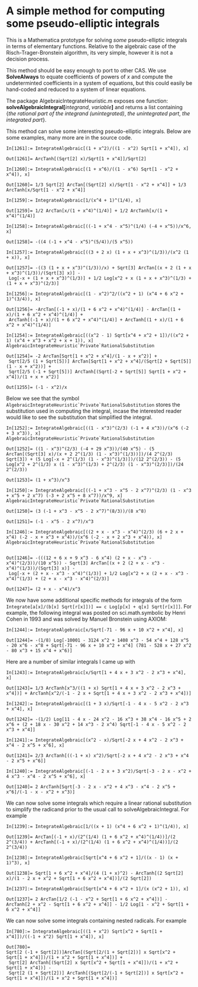 # A simple method for computing some pseudo-elliptic integrals

This is a Mathematica prototype for solving _some_ pseudo-elliptic integrals in terms of elementary functions. Relative to the algebraic case of the Risch-Trager-Bronstein algorithm, its very simple, however it is not a decision process. 

This method should be easy enough to port to other CAS. We use **SolveAlways** to equate coefficients of powers of _x_ and compute the undeterminted coefficients in a system of equations, but this could easily be hand-coded and reduced to a system of linear equations.

The package AlgebraicIntegrateHeuristic.m exposes one function: **solveAlgebraicIntegral[**_integrand_, _variable_**]** and returns a list containing {_the rational part of the integrand (unintegrated)_, _the unintegrated part_, _the integrated part_}. 

This method can solve some interesting pseudo-elliptic integrals. Below are some examples, many more are in the source code. 

```
In[1261]:= IntegrateAlgebraic[(1 + x^2)/((1 - x^2) Sqrt[1 + x^4]), x]

Out[1261]= ArcTanh[(Sqrt[2] x)/Sqrt[1 + x^4]]/Sqrt[2]
```

```
In[1260]:= IntegrateAlgebraic[(1 + x^6)/((1 - x^6) Sqrt[1 - x^2 + x^4]), x]

Out[1260]= 1/3 Sqrt[2] ArcTan[(Sqrt[2] x)/Sqrt[1 - x^2 + x^4]] + 1/3 ArcTanh[x/Sqrt[1 - x^2 + x^4]]
```

```
In[1259]:= IntegrateAlgebraic[1/(x^4 + 1)^(1/4), x]

Out[1259]= 1/2 ArcTan[x/(1 + x^4)^(1/4)] + 1/2 ArcTanh[x/(1 + x^4)^(1/4)]
```

```
In[1258]:= IntegrateAlgebraic[((-1 + x^4 - x^5)^(1/4) (-4 + x^5))/x^6, x]

Out[1258]= -((4 (-1 + x^4 - x^5)^(5/4))/(5 x^5))
```

```
In[1257]:= IntegrateAlgebraic[((3 + 2 x) (1 + x + x^3)^(1/3))/(x^2 (1 + x)), x]

Out[1257]= -((3 (1 + x + x^3)^(1/3))/x) + Sqrt[3] ArcTan[(x + 2 (1 + x + x^3)^(1/3))/(Sqrt[3] x)] - 
 Log[-x + (1 + x + x^3)^(1/3)] + 1/2 Log[x^2 + x (1 + x + x^3)^(1/3) + (1 + x + x^3)^(2/3)]
```

```
In[1256]:= IntegrateAlgebraic[(1 - x^2)^2/((x^2 + 1) (x^4 + 6 x^2 + 1)^(3/4)), x]

Out[1256]= -ArcTan[(-1 + x)/(1 + 6 x^2 + x^4)^(1/4)] - ArcTan[(1 + x)/(1 + 6 x^2 + x^4)^(1/4)] + 
 ArcTanh[(-1 + x)/(1 + 6 x^2 + x^4)^(1/4)] + ArcTanh[(1 + x)/(1 + 6 x^2 + x^4)^(1/4)]
```

```
In[1254]:= IntegrateAlgebraic[((x^2 - 1) Sqrt[x^4 + x^2 + 1])/((x^2 + 1) (x^4 + x^3 + x^2 + x + 1)), x]
AlgebraicIntegrateHeuristic`Private`RationalSubstitution

Out[1254]= -2 ArcTan[Sqrt[1 + x^2 + x^4]/(1 - x + x^2)] + 
 Sqrt[2/5 (1 + Sqrt[5])] ArcTan[Sqrt[1 + x^2 + x^4]/(Sqrt[2 + Sqrt[5]] (1 - x + x^2))] + 
 Sqrt[2/5 (-1 + Sqrt[5])] ArcTanh[(Sqrt[-2 + Sqrt[5]] Sqrt[1 + x^2 + x^4])/(1 + x + x^2)]

Out[1255]= (-1 - x^2)/x
```

Below we see that the symbol ```AlgebraicIntegrateHeuristic`Private`RationalSubstitution``` stores the substitution used in computing the integral, incase the interested reader would like to see the substitution that simplified the integral.

```
In[1252]:= IntegrateAlgebraic[((1 - x^3)^(2/3) (-1 + 4 x^3))/(x^6 (-2 + 3 x^3)), x]
AlgebraicIntegrateHeuristic`Private`RationalSubstitution

Out[1252]= ((1 - x^3)^(2/3) (-4 + 29 x^3))/(40 x^5) - (5 ArcTan[(Sqrt[3] x)/(x + 2 2^(1/3) (1 - x^3)^(1/3))])/(4 2^(2/3) Sqrt[3]) + (5 Log[-x + 2^(1/3) (1 - x^3)^(1/3)])/(12 2^(2/3)) - (5 Log[x^2 + 2^(1/3) x (1 - x^3)^(1/3) + 2^(2/3) (1 - x^3)^(2/3)])/(24 2^(2/3))

Out[1253]= (1 + x^3)/x^3
```

```
In[1250]:= IntegrateAlgebraic[((-1 + x^3 - x^5 - 2 x^7)^(2/3) (1 - x^3 + x^5 + 2 x^7) (-3 + 2 x^5 + 8 x^7))/x^9, x]
AlgebraicIntegrateHeuristic`Private`RationalSubstitution

Out[1250]= (3 (-1 + x^3 - x^5 - 2 x^7)^(8/3))/(8 x^8)

Out[1251]= (-1 - x^5 - 2 x^7)/x^3
```

```
In[1246]:= IntegrateAlgebraic[((2 + x - x^3 - x^4)^(2/3) (6 + 2 x + x^4) (-2 - x + x^3 + x^4))/(x^6 (-2 - x + 2 x^3 + x^4)), x]
AlgebraicIntegrateHeuristic`Private`RationalSubstitution


Out[1246]= -(((12 + 6 x + 9 x^3 - 6 x^4) (2 + x - x^3 - x^4)^(2/3))/(10 x^5)) - Sqrt[3] ArcTan[(x + 2 (2 + x - x^3 - x^4)^(1/3))/(Sqrt[3] x)] - 
 Log[-x + (2 + x - x^3 - x^4)^(1/3)] + 1/2 Log[x^2 + x (2 + x - x^3 - x^4)^(1/3) + (2 + x - x^3 - x^4)^(2/3)]

Out[1247]= (2 + x - x^4)/x^3
```

We now have some additional specific methods for integrals of the form ```Integrate[a[x]/(b[x] Sqrt[r[x]])] == c Log[p[x] + q[x] Sqrt[r[x]]]```. For example, the following integral was posted on sci.math.symbolic by Henri Cohen in 1993 and was solved by Manuel Bronstein using AXIOM: 

```
In[1244]:= IntegrateAlgebraic[x/Sqrt[-71 - 96 x + 10 x^2 + x^4], x]

Out[1244]= -(1/8) Log[-10001 - 3124 x^2 + 1408 x^3 - 54 x^4 + 128 x^5 - 20 x^6 - x^8 + Sqrt[-71 - 96 x + 10 x^2 + x^4] (781 - 528 x + 27 x^2 - 80 x^3 + 15 x^4 + x^6)]
```

Here are a number of similar integrals I came up with

```
In[1243]:= IntegrateAlgebraic[x/Sqrt[1 + 4 x + 3 x^2 - 2 x^3 + x^4], x]

Out[1243]= 1/3 ArcTanh[x^3/((1 + x) Sqrt[1 + 4 x + 3 x^2 - 2 x^3 + x^4])] + ArcTanh[x^2/(-1 - 2 x + Sqrt[1 + 4 x + 3 x^2 - 2 x^3 + x^4])]
```

```
In[1242]:= IntegrateAlgebraic[(1 + 3 x)/Sqrt[-1 - 4 x - 5 x^2 - 2 x^3 + x^4], x]

Out[1242]= -(1/2) Log[11 - 4 x - 24 x^2 - 16 x^3 + 38 x^4 - 16 x^5 + 2 x^6 + (2 + 18 x - 30 x^2 + 14 x^3 - 2 x^4) Sqrt[-1 - 4 x - 5 x^2 - 2 x^3 + x^4]]
```

```
In[1241]:= IntegrateAlgebraic[(x^2 - x)/Sqrt[-2 x + 4 x^2 - 2 x^3 + x^4 - 2 x^5 + x^6], x]

Out[1241]= 2/3 ArcTanh[((-1 + x) x^2)/Sqrt[-2 x + 4 x^2 - 2 x^3 + x^4 - 2 x^5 + x^6]]
```

```
In[1240]:= IntegrateAlgebraic[(-1 - 2 x + 3 x^2)/Sqrt[-3 - 2 x - x^2 + 4 x^3 - x^4 - 2 x^5 + x^6], x]

Out[1240]= 2 ArcTanh[Sqrt[-3 - 2 x - x^2 + 4 x^3 - x^4 - 2 x^5 + x^6]/(-1 - x - x^2 + x^3)]
```

We can now solve some integrals which require a linear rational substitution to simplify the radicand prior to the usual call to solveAlgebraicIntegral. For example 

```
In[1239]:= IntegrateAlgebraic[1/((x + 1) (x^4 + 6 x^2 + 1)^(1/4)), x]

Out[1239]= ArcTan[(-1 + x)/(2^(1/4) (1 + 6 x^2 + x^4)^(1/4))]/(2 2^(3/4)) + ArcTanh[(-1 + x)/(2^(1/4) (1 + 6 x^2 + x^4)^(1/4))]/(2 2^(3/4))
```

```
In[1238]:= IntegrateAlgebraic[Sqrt[x^4 + 6 x^2 + 1]/((x - 1) (x + 1)^3), x]

Out[1238]= Sqrt[1 + 6 x^2 + x^4]/(4 (1 + x)^2) - ArcTanh[(2 Sqrt[2] x)/(1 - 2 x + x^2 + Sqrt[1 + 6 x^2 + x^4])]/(2 Sqrt[2])
```

```
In[1237]:= IntegrateAlgebraic[Sqrt[x^4 + 6 x^2 + 1]/(x (x^2 + 1)), x]

Out[1237]= 2 ArcTan[1/2 (-1 - x^2 + Sqrt[1 + 6 x^2 + x^4])] - ArcTanh[2 + x^2 - Sqrt[1 + 6 x^2 + x^4]] - 1/2 Log[1 - x^2 + Sqrt[1 + 6 x^2 + x^4]]
```

We can now solve some integrals containing nested radicals. For example 

```
In[780]:= IntegrateAlgebraic[((1 + x^2) Sqrt[x^2 + Sqrt[1 + x^4]])/((-1 + x^2) Sqrt[1 + x^4]), x]

Out[780]= 
Sqrt[2 (-1 + Sqrt[2])]ArcTan[(Sqrt[2/(1 + Sqrt[2])] x Sqrt[x^2 + Sqrt[1 + x^4]])/(1 + x^2 + Sqrt[1 + x^4])] + 
 Sqrt[2] ArcTanh[(Sqrt[2] x Sqrt[x^2 + Sqrt[1 + x^4]])/(1 + x^2 + Sqrt[1 + x^4])] - 
 Sqrt[2 (1 + Sqrt[2])] ArcTanh[(Sqrt[2/(-1 + Sqrt[2])] x Sqrt[x^2 + Sqrt[1 + x^4]])/(1 + x^2 + Sqrt[1 + x^4])]
```

